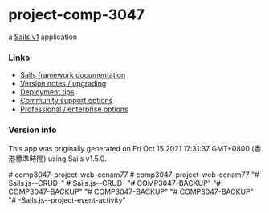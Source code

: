 # project-comp-3047

a [Sails v1](https://sailsjs.com) application


### Links

+ [Sails framework documentation](https://sailsjs.com/get-started)
+ [Version notes / upgrading](https://sailsjs.com/documentation/upgrading)
+ [Deployment tips](https://sailsjs.com/documentation/concepts/deployment)
+ [Community support options](https://sailsjs.com/support)
+ [Professional / enterprise options](https://sailsjs.com/enterprise)


### Version info

This app was originally generated on Fri Oct 15 2021 17:31:37 GMT+0800 (香港標準時間) using Sails v1.5.0.

<!-- Internally, Sails used [`sails-generate@2.0.3`](https://github.com/balderdashy/sails-generate/tree/v2.0.3/lib/core-generators/new). -->



<!--
Note:  Generators are usually run using the globally-installed `sails` CLI (command-line interface).  This CLI version is _environment-specific_ rather than app-specific, thus over time, as a project's dependencies are upgraded or the project is worked on by different developers on different computers using different versions of Node.js, the Sails dependency in its package.json file may differ from the globally-installed Sails CLI release it was originally generated with.  (Be sure to always check out the relevant [upgrading guides](https://sailsjs.com/upgrading) before upgrading the version of Sails used by your app.  If you're stuck, [get help here](https://sailsjs.com/support).)
-->

#   c o m p 3 0 4 7 - p r o j e c t - w e b - c c n a m 7 7  
 #   c o m p 3 0 4 7 - p r o j e c t - w e b - c c n a m 7 7  
 "# Sails.js--CRUD-" 
#   S a i l s . j s - - C R U D -  
 "# COMP3047-BACKUP" 
"# COMP3047-BACKUP" 
"# COMP3047-BACKUP" 
"# COMP3047-BACKUP" 
"# -Sails.js--project-event-activity" 
